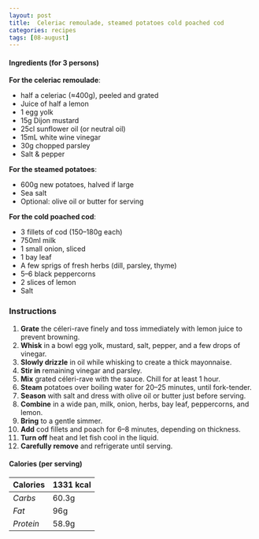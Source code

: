 ```yaml
---
layout: post
title:  Celeriac remoulade, steamed potatoes cold poached cod
categories: recipes
tags: [08-august]
---
```


#### Ingredients (for 3 persons)

**For the celeriac remoulade**:
- half a celeriac (≈400g), peeled and grated
- Juice of half a lemon
- 1 egg yolk
- 15g Dijon mustard
- 25cl sunflower oil (or neutral oil)
- 15mL white wine vinegar
- 30g chopped parsley
- Salt & pepper

**For the steamed potatoes**:
- 600g new potatoes, halved if large
- Sea salt
- Optional: olive oil or butter for serving

**For the cold poached cod**:
- 3 fillets of cod (150–180g each)
- 750ml milk
- 1 small onion, sliced
- 1 bay leaf
- A few sprigs of fresh herbs (dill, parsley, thyme)
- 5–6 black peppercorns
- 2 slices of lemon
- Salt

### Instructions

1. **Grate** the céleri-rave finely and toss immediately with lemon juice to prevent browning.
2. **Whisk** in a bowl egg yolk, mustard, salt, pepper, and a few drops of vinegar.
3. **Slowly drizzle** in oil while whisking to create a thick mayonnaise.
4. **Stir in** remaining vinegar and parsley.
5. **Mix** grated céleri-rave with the sauce. Chill for at least 1 hour.
6. **Steam** potatoes over boiling water for 20–25 minutes, until fork-tender.
7. **Season** with salt and dress with olive oil or butter just before serving.
8. **Combine** in a wide pan,  milk, onion, herbs, bay leaf, peppercorns, and lemon.
9. **Bring** to a gentle simmer.
10. **Add** cod fillets and poach for 6–8 minutes, depending on thickness.
11. **Turn off** heat and let fish cool in the liquid.
12. **Carefully remove** and refrigerate until serving.

#### Calories (per serving)

| **Calories** | 1331 kcal |
| ----------- | ----------- |
| *Carbs* | 60.3g |
| *Fat* | 96g |
| *Protein* | 58.9g |
